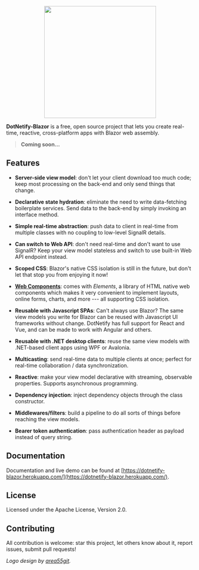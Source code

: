 <p align="center"><img width="300px" src="http://dotnetify.net/content/images/dotnetify-logo.png"></p>

**DotNetify-Blazor** is a free, open source project that lets you create real-time, reactive, cross-platform apps with Blazor web assembly.

> **Coming soon...**

## Features

- <b>Server-side view model</b>: don't let your client download too much code; keep most processing on the back-end and only send things that change.

- <b>Declarative state hydration</b>: eliminate the need to write data-fetching boilerplate services. Send data to the back-end by simply invoking an interface method.

- <b>Simple real-time abstraction</b>: push data to client in real-time from multiple classes with no coupling to low-level SignalR details.

- **Can switch to Web API**: don't need real-time and don't want to use SignalR? Keep your view model stateless and switch to use built-in Web API endpoint instead.

- **Scoped CSS**: Blazor's native CSS isolation is still in the future, but don't let that stop you from enjoying it now!

- **[Web Components](https://dotnetify.net/elements?webcomponent)**: comes with _Elements_, a library of HTML native web components which makes it very convenient to implement layouts, online forms, charts, and more --- all supporting CSS isolation.

- **Reusable with Javascript SPAs**: Can't always use Blazor? The same view models you write for Blazor can be reused with Javascript UI frameworks without change. DotNetify has full support for React and Vue, and can be made to work with Angular and others.

- **Reusable with .NET desktop clients**: reuse the same view models with .NET-based client apps using WPF or Avalonia.

- **Multicasting**: send real-time data to multiple clients at once; perfect for real-time collaboration / data synchronization.

- **Reactive**: make your view model declarative with streaming, observable properties. Supports asynchronous programming.

- **Dependency injection**: inject dependency objects through the class constructor.

- **Middlewares/filters**: build a pipeline to do all sorts of things before reaching the view models.

- **Bearer token authentication**: pass authentication header as payload instead of query string.

## Documentation

Documentation and live demo can be found at [https://dotnetify-blazor.herokuapp.com/](https://dotnetify-blazor.herokuapp.com/).

## License

Licensed under the Apache License, Version 2.0.

## Contributing

All contribution is welcome: star this project, let others know about it, report issues, submit pull requests!

_Logo design by [area55git](https://github.com/area55git)._

